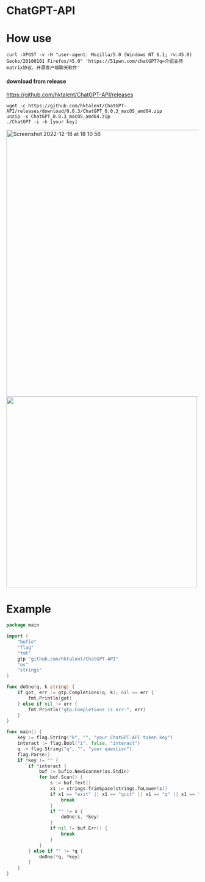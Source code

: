# ChatGPT-API

# How use

```
curl -XPOST -v -H "user-agent: Mozilla/5.0 (Windows NT 6.1; rv:45.0) Gecko/20100101 Firefox/45.0" 'https://51pwn.com/chatGPT?q=介绍支持matrix协议、开源客户端聊天软件'
```

#### download from release
https://github.com/hktalent/ChatGPT-API/releases

```
wget -c https://github.com/hktalent/ChatGPT-API/releases/download/0.0.3/ChatGPT_0.0.3_macOS_amd64.zip
unzip -x ChatGPT_0.0.3_macOS_amd64.zip
./ChatGPT -i -k [your key]

```
<img width="700" alt="Screenshot 2022-12-18 at 18 10 56" src="https://user-images.githubusercontent.com/18223385/208293150-c7a18250-6ce5-41aa-99de-cd105e95eaf1.png">

<img src=https://user-images.githubusercontent.com/18223385/208293119-45384470-56ec-4e53-ab0a-67bf524a81bf.gif width=500>

# Example
```go
package main

import (
	"bufio"
	"flag"
	"fmt"
	gtp "github.com/hktalent/ChatGPT-API"
	"os"
	"strings"
)

func doOne(q, k string) {
	if got, err := gtp.Completions(q, k); nil == err {
		fmt.Println(got)
	} else if nil != err {
		fmt.Println("gtp.Completions is err:", err)
	}
}

func main() {
	key := flag.String("k", "", "your ChatGPT-API token key")
	interact := flag.Bool("i", false, "interact")
	q := flag.String("q", "", "your question")
	flag.Parse()
	if *key != "" {
		if *interact {
			buf := bufio.NewScanner(os.Stdin)
			for buf.Scan() {
				s := buf.Text()
				x1 := strings.TrimSpace(strings.ToLower(s))
				if x1 == "exit" || x1 == "quit" || x1 == "q" || x1 == "x" {
					break
				}
				if "" != s {
					doOne(s, *key)
				}
				if nil != buf.Err() {
					break
				}
			}
		} else if "" != *q {
			doOne(*q, *key)
		}
	}
}


```
